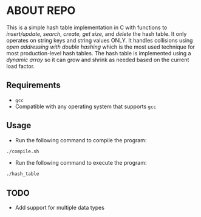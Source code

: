 # ABOUT REPO

This is a simple hash table implementation in C with functions to _insert/update, search, create, get size,_ and _delete_ the hash table. It only operates on string keys and string values ONLY. It handles collisions using _open addressing with double hashing_ which is the most used technique for most production-level hash tables. The hash table is implemented using a _dynamic array_ so it can grow and shrink as needed based on the current load factor.

## Requirements

-   `gcc`
-   Compatible with any operating system that supports `gcc`

## Usage

-   Run the following command to compile the program:

```bash
./compile.sh
```

-   Run the following command to execute the program:

```bash
./hash_table
```

## TODO

-   Add support for multiple data types
